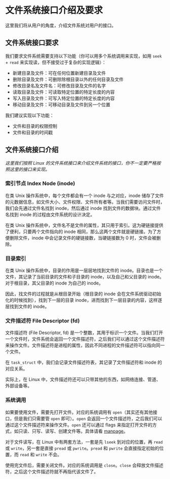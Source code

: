 # 文件系统接口介绍及要求

这里我们将从用户的角度，介绍文件系统对用户的接口。

## 文件系统接口要求

我们要求文件系统需要支持以下功能（你可以用多个系统调用来实现，如用 `seek` + `read` 来实现读，但不接受过于复杂的实现逻辑）：

- 新建目录及文件：可在任何位置新建目录及文件
- 删除目录及文件：可删除除根目录以外的任何目录及文件
- 修改目录名及文件名：可修改目录及文件的名字
- 读取目录及文件：可读取特定位置的特定长度的内容
- 写入目录及文件：可写入特定位置的特定长度的内容
- 移动目录及文件：可移动目录及文件到另一个位置

我们建议实现以下功能：

- 文件和目录的权限控制
- 文件和目录的时间戳

## 文件系统接口介绍

*这里我们按照 Linux 的文件系统接口来介绍文件系统的接口，你不一定要严格按照这里的接口来实现。*

### 索引节点 Index Node (inode)

在类 Unix 操作系统中，每个文件都会有一个 inode 与之对应，inode 储存了文件的元数据信息，如文件大小、文件权限、文件所有者等。当我们需要访问文件时，我们会先通过文件名找到 inode，然后通过 inode 找到文件的数据块。通过文件名找到 inode 的过程由文件系统的设计决定。

在类 Unix 操作系统中，文件名不是文件的属性，其只用于索引。这为硬链接提供了便利，只要两个文件指向的 inode 相同，那么这两个文件就是硬链接。为了方便删除文件，inode 中会记录文件的硬链接数，当硬链接数为 0 时，文件会被删除。

### 目录索引

在类 Unix 操作系统中，目录的作用是一层层地找到文件的 inode。目录也是一个文件，其记录了当前目录的文件和子目录的 inode，以及自己和父目录的 inode。对于根目录，其父目录的 inode 为自己的 inode。

因此，找文件的过程就是从根目录开始（根目录的 inode 会在文件系统驱动初始化的时候找到），找到下一层的目录 inode，进而找到下一层目录的内容，这样逐层找到文件的 inode。

### 文件描述符 File Descriptor (fd)

文件描述符 (File Descriptor, fd) 是一个整数，其用于标识一个文件。当我们打开一个文件时，文件系统会返回一个文件描述符，之后我们可以通过这个文件描述符来操作文件。文件描述符是进程的属性，因此不同进程的文件描述符可以指向同一个文件。

在 `task_struct` 中，我们会记录文件描述符表，其记录了文件描述符和 inode 的对应关系。

实际上，在 Linux 中，文件描述符还可以只带其他的东西，如网络连接、管道、外部设备等。

### 系统调用

如果要使用文件，需要先打开文件。对应的系统调用有 `open`（其实还有其他接口，但是我们只需要管 `open` 即可）。`open` 会返回一个文件描述符，之后我们可以通过这个文件描述符来操作文件。`open` 还可以通过 flags 来指定打开文件的方式，如只读、只写、读写、创建文件等。具体请看 [manpage](https://www.man7.org/linux/man-pages/man2/open.2.html)。

对于文件读写，在 Linux 中有两套方法，一套是先 `lseek` 到对应的位置，再 `read` 或 `write`，另一套是直接 `pread` 或 `pwrite`。`pread` 和 `pwrite` 会直接指定初始的位置，而 `read` 和 `write` 不会。

使用完文件后，需要关闭文件。对应的系统调用是 `close`。`close` 会释放文件描述符，之后这个文件描述符就不再指代该文件了。
